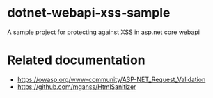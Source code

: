 # dotnet-webapi-xss-sample
A sample project for protecting against XSS in asp.net core webapi

# Related documentation
- https://owasp.org/www-community/ASP-NET_Request_Validation
- https://github.com/mganss/HtmlSanitizer
